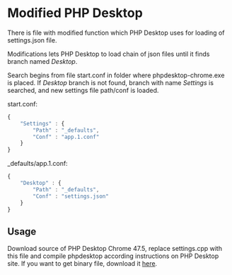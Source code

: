 # Modified PHP Desktop

There is file with modified function which PHP Desktop uses for loading of settings.json file. 

Modifications lets PHP Desktop to load chain of json files until it finds branch named *Desktop*. 

Search begins from file start.conf in folder where phpdesktop-chrome.exe is placed. If *Desktop* branch is not found, branch with name *Settings* is searched, and new settings file path/conf is loaded.

start.conf:
```javascript
{
    "Settings" : {
        "Path" : "_defaults",
        "Conf" : "app.1.conf"
    }
}
```

_defaults/app.1.conf:
```javascript
{
    "Desktop" : {
        "Path" : "_defaults",
        "Conf" : "settings.json"
    }
}
```

## Usage

Download source of PHP Desktop Chrome 47.5, replace settings.cpp with this file and compile phpdesktop according instructions on PHP Desktop site. If you want to get binary file, download it [here](https://drive.google.com/open?id=0BxuT8ypXm7sRalNNQU1jdDJvSlU).
